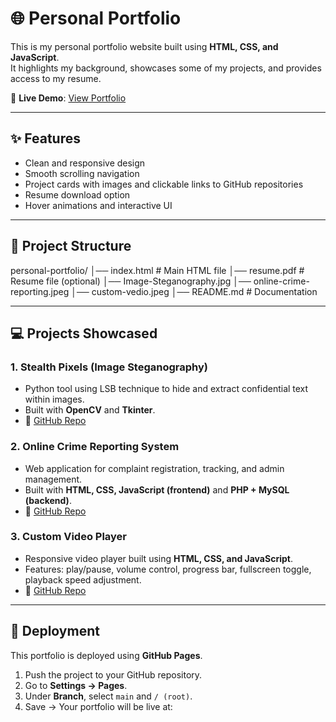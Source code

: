 # 🌐 Personal Portfolio

This is my personal portfolio website built using **HTML, CSS, and JavaScript**.  
It highlights my background, showcases some of my projects, and provides access to my resume.  

🔗 **Live Demo**: [View Portfolio](https://yuvang-singh-portfolio.netlify.app/)  

---

## ✨ Features
- Clean and responsive design  
- Smooth scrolling navigation  
- Project cards with images and clickable links to GitHub repositories  
- Resume download option  
- Hover animations and interactive UI  

---

## 📂 Project Structure
personal-portfolio/
│── index.html # Main HTML file
│── resume.pdf # Resume file (optional)
│── Image-Steganography.jpg
│── online-crime-reporting.jpeg
│── custom-vedio.jpeg
│── README.md # Documentation

---

## 💻 Projects Showcased
### 1. **Stealth Pixels (Image Steganography)**
- Python tool using LSB technique to hide and extract confidential text within images.  
- Built with **OpenCV** and **Tkinter**.  
- 🔗 [GitHub Repo](https://github.com/Yuvang-24/Image-Steganography)

### 2. **Online Crime Reporting System**
- Web application for complaint registration, tracking, and admin management.  
- Built with **HTML, CSS, JavaScript (frontend)** and **PHP + MySQL (backend)**.  
- 🔗 [GitHub Repo](https://github.com/your-username/project2)

### 3. **Custom Video Player**
- Responsive video player built using **HTML, CSS, and JavaScript**.  
- Features: play/pause, volume control, progress bar, fullscreen toggle, playback speed adjustment.  
- 🔗 [GitHub Repo](https://github.com/your-username/project3)

---

## 🚀 Deployment
This portfolio is deployed using **GitHub Pages**.

1. Push the project to your GitHub repository.  
2. Go to **Settings → Pages**.  
3. Under **Branch**, select `main` and `/ (root)`.  
4. Save → Your portfolio will be live at:  



